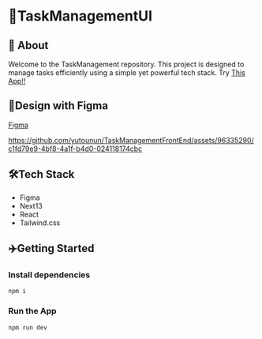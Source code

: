 # 🚀TaskManagementUI
## 👋 About
Welcome to the TaskManagement repository. This project is designed to manage tasks efficiently using a simple yet powerful tech stack.
Try [This App!!](https://task-management-front-end-xf6w.vercel.app/home)

## 🎨Design with Figma
[Figma](https://www.figma.com/file/7Qzzy6lvalCk436heD7FSj/TaskManagement?type=design&node-id=2%3A2&mode=design&t=4z0CW7GijDufK4Fh-1)

https://github.com/yutounun/TaskManagementFrontEnd/assets/96335290/c1fd79e9-4bf8-4a1f-b4d0-024118174cbc

## 🛠Tech Stack
- Figma
- Next13
- React
- Tailwind.css

## ✈️Getting Started
### Install dependencies
```
npm i
```

### Run the App
```
npm run dev
```
